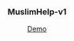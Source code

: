 <div align="center">
  <h3>MuslimHelp-v1</h3>
  <p>
    <a target="_blank" href="https://zougataga.github.io/muslimHelp-v1/">Demo</a>
  </p>
</div>
